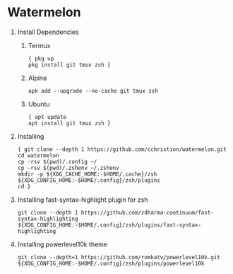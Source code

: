 # Watermelon

1. Install Dependencies
   1. Termux
        ```shell
        { pkg up
        pkg install git tmux zsh }
        ```
   1. Alpine
        ```shell
        apk add --upgrade --no-cache git tmux zsh
        ```
   1. Ubuntu
        ```shell
        { apt update
        apt install git tmux zsh }
        ```

1. Installing
    ```shell
    { git clone --depth 1 https://github.com/cchristion/watermelon.git
    cd watermelon
    cp -rsv $(pwd)/.config ~/
    cp -rsv $(pwd)/.zshenv ~/.zshenv
    mkdir -p ${XDG_CACHE_HOME:-$HOME/.cache}/zsh ${XDG_CONFIG_HOME:-$HOME/.config}/zsh/plugins
    cd }
    ```

1.  Installing fast-syntax-highlight plugin for zsh
    ```shell
    git clone --depth 1 https://github.com/zdharma-continuum/fast-syntax-highlighting ${XDG_CONFIG_HOME:-$HOME/.config}/zsh/plugins/fast-syntax-highlighting
    ```

1.  Installing powerlevel10k theme
    ```shell
    git clone --depth=1 https://github.com/romkatv/powerlevel10k.git ${XDG_CONFIG_HOME:-$HOME/.config}/zsh/plugins/powerlevel10k
    ```
